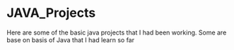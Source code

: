 # JAVA_Projects
Here are some of the basic java projects that I had been working. Some are base on basis of Java that I had learn so far

